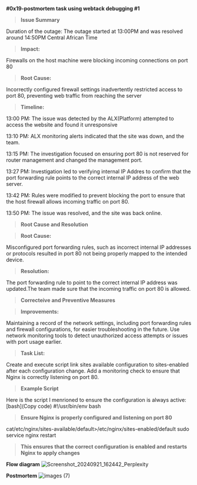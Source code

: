 **#0x19-postmortem task using webtack debugging #1**



>**Issue Summary**

Duration of the outage: The outage started at 13:00PM and was resolved around 14:50PM Central African Time




>**Impact:**

Firewalls on the host machine were blocking incoming connections on port 80




>**Root Cause:**
>
Incorrectly configured firewall settings inadvertently restricted access to port 80, preventing web traffic from reaching the server




>**Timeline:**
>
13:00 PM: The issue was detected by the ALX(Platform) attempted to access the website and found it unresponsive

13:10 PM: ALX monitoring alerts indicated that the site was down, and the team.

13:15 PM: The investigation focused on ensuring port 80 is not reserved for router management and changed the management port.

13:27 PM: Investigation led to verifying internal IP Addres to confirm that the port forwarding rule points to the correct internal IP address of the web server.

13:42 PM: Rules were modified to prevent blocking the port to ensure that the host firewall allows incoming traffic on port 80. 

13:50 PM: The issue was resolved, and the site was back online.




>**Root Cause and Resolution**

>**Root Cause:**
>
Misconfigured port forwarding rules, such as incorrect internal IP addresses or protocols resulted in port 80 not being properly mapped to the intended device.

>**Resolution:**
>
The port forwarding rule to point to the correct internal IP address was updated.The team made sure that the incoming traffic on port 80 is allowed.




>**Correcteive and Preventive Measures**

>**Improvements:**
>
Maintaining a record of the network settings, including port forwarding rules and firewall configurations, for easier troubleshooting in the future. Use network monitoring tools to detect unauthorized access attempts or issues with port usage earlier.




>**Task List:**

Create and execute script link sites available configuration to sites-enabled after each configuration change. Add a monitoring check to ensure that Nginx is correctly listening on port 80.



>**Example Script**

Here is the script I menrioned to ensure the configuration is always active:
[bash](Copy code) #!/usr/bin/env bash


>**Ensure Nginx is properly configured and listening on port 80**

cat/etc/nginx/sites-available/default>/etc/nginx/sites-enabled/default sudo service nginx restart



>**This ensures that the correct configuration is enabled and restarts Nginx to apply changes**
>

**Flow diagram**
![Screenshot_20240921_162442_Perplexity](https://github.com/user-attachments/assets/8be85c4b-f509-4459-b2b3-6ad8624172ae)


**Postmortem**
![images (7)](https://github.com/user-attachments/assets/dc993a80-8e8f-42f5-a419-371457f575a2)


